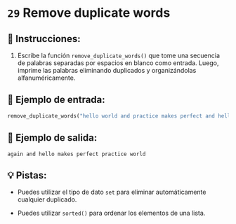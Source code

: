 # `29` Remove duplicate words

## 📝 Instrucciones:

1. Escribe la función `remove_duplicate_words()` que tome una secuencia de palabras separadas por espacios en blanco como entrada. Luego, imprime las palabras eliminando duplicados y organizándolas alfanuméricamente.

## 📎 Ejemplo de entrada:

```py
remove_duplicate_words("hello world and practice makes perfect and hello world again")
```

## 📎 Ejemplo de salida:

```text
again and hello makes perfect practice world
```

## 💡 Pistas:

+ Puedes utilizar el tipo de dato `set` para eliminar automáticamente cualquier duplicado.

+ Puedes utilizar `sorted()` para ordenar los elementos de una lista.
